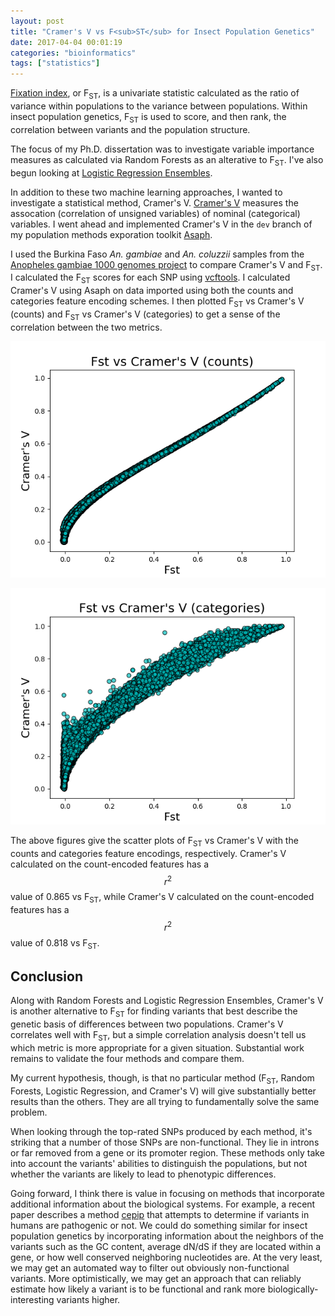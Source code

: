 ```yaml
---
layout: post
title: "Cramer's V vs F<sub>ST</sub> for Insect Population Genetics"
date: 2017-04-04 00:01:19
categories: "bioinformatics"
tags: ["statistics"]
---
```

[Fixation index](https://en.wikipedia.org/wiki/Fixation_index), or F<sub>ST</sub>, is a univariate statistic calculated as the ratio of variance within populations to the variance between populations. Within insect population genetics, F<sub>ST</sub> is used to score, and then rank, the correlation between variants and the population structure.

The focus of my Ph.D. dissertation was to investigate variable importance measures as calculated via Random Forests as an alterative to F<sub>ST</sub>.  I've also begun looking at [Logistic Regression Ensembles](http://rnowling.github.io/machine/learning/2017/02/14/lr-gwas.html).

In addition to these two machine learning approaches, I wanted to investigate a statistical method, Cramer's V.  [Cramer's V](https://en.wikipedia.org/wiki/Cram%C3%A9r's_V) measures the assocation (correlation of unsigned variables) of nominal (categorical) variables.  I went ahead and implemented Cramer's V in the `dev` branch of my population methods exporation toolkit [Asaph](https://github.com/rnowling/asaph/).

I used the Burkina Faso *An. gambiae* and *An. coluzzii* samples from the [Anopheles gambiae 1000 genomes project](https://www.malariagen.net/projects/ag1000g) to compare Cramer's V and F<sub>ST</sub>.  I calculated the F<sub>ST</sub> scores for each SNP using [vcftools](https://vcftools.github.io/).  I calculated Cramer's V using Asaph on data imported using both the counts and categories feature encoding schemes.  I then plotted F<sub>ST</sub> vs Cramer's V (counts) and F<sub>ST</sub> vs Cramer's V (categories) to get a sense of the correlation between the two metrics.

![Fst vs Cramer's V (counts)](/images/cramers-v-vs-fst/bfm_vs_bfs_fst_vs_cramers_v_counts.png)

![Fst vs Cramer's V (categories)](/images/cramers-v-vs-fst/bfm_vs_bfs_fst_vs_cramers_v_categories.png)

The above figures give the scatter plots of F<sub>ST</sub> vs Cramer's V with the counts and categories feature encodings, respectively. Cramer's V calculated on the count-encoded features has a $$r^2$$ value of 0.865 vs F<sub>ST</sub>, while Cramer's V calculated on the count-encoded features has a $$r^2$$ value of 0.818 vs F<sub>ST</sub>.


## Conclusion
Along with Random Forests and Logistic Regression Ensembles, Cramer's V is another alternative to F<sub>ST</sub> for finding variants that best describe the genetic basis of differences between two populations.  Cramer's V correlates well with F<sub>ST</sub>, but a simple correlation analysis doesn't tell us which metric is more appropriate for a given situation.  Substantial work remains to validate the four methods and compare them.

My current hypothesis, though, is that no particular method (F<sub>ST</sub>, Random Forests, Logistic Regression, and Cramer's V) will give substantially better results than the others.  They are all trying to fundamentally solve the same problem.

When looking through the top-rated SNPs produced by each method, it's striking that a number of those SNPs are non-functional.  They lie in introns or far removed from a gene or its promoter region.  These methods only take into account the variants' abilities to distinguish the populations, but not whether the variants are likely to lead to phenotypic differences.

Going forward, I think there is value in focusing on methods that incorporate additional information about the biological systems.  For example, a recent paper describes a method [cepip](http://genomebiology.biomedcentral.com/articles/10.1186/s13059-017-1177-3) that attempts to determine if variants in humans are pathogenic or not.  We could do something similar for insect population genetics by incorporating information about the neighbors of the variants such as the GC content, average dN/dS if they are located within a gene, or how well conserved neighboring nucleotides are.  At the very least, we may get an automated way to filter out obviously non-functional variants.  More optimistically, we may get an approach that can reliably estimate how likely a variant is to be functional and rank more biologically-interesting variants higher.
